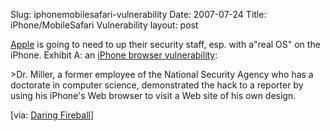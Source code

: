 Slug: iphonemobilesafari-vulnerability
Date: 2007-07-24
Title: iPhone/MobileSafari Vulnerability
layout: post

[Apple](http://apple.com) is going to need to up their security staff, esp. with a&quot;real OS&quot; on the iPhone. Exhibit A: an [iPhone browser vulnerability](http://www.securityevaluators.com/iphone/):

&gt;Dr. Miller, a former employee of the National Security Agency who has a doctorate in computer science, demonstrated the hack to a reporter by using his iPhone&#39;s Web browser to visit a Web site of his own design.

[via: <a href="http://daringfireball.net/">Daring Fireball</a>]
